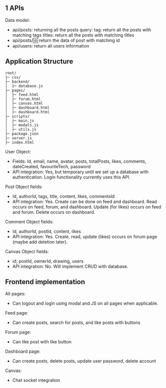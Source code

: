 ## 1 APIs
 Data model:
 -  api/posts: returning all the posts 
    query: 
        tag: return all the posts with matching tags
        titles: return all the posts with matching titles
 -  api/posts/:id: return the data of post with matching id
 -  api/users: return all users information
 


## Application Structure

```
root/
├─ css/
├─ backend/
│  ├─ database.js
├─ pages/
│  ├─ feed.html
│  ├─ forum.html
│  ├─ canvas.html
│  ├─ dashboard.html
│  ├─ dashboard.html
├─ scripts/
│  ├─ main.js
│  ├─ modals.js
│  ├─ utils.js
├─ package.json
├─ server.js
├─ index.html
```


User Object:
- Fields: Id, email, name, avatar, posts, totalPosts, likes, comments, dateCreated, favouriteTech, password
- API integration: Yes, but temporary until we set up a database with authentication. Login functionality currently uses this API.

Post Object fields:
- Id, authorId, tags, title, content, likes, commentsId
- API integration: Yes. Create can be done on feed and dashboard. Read occurs on feed, forum, and dashboard. Update (for likes) occurs on feed and forum. Delete occurs on dashboard.

Comment Object fields:
- Id, authorId, postId, content, likes
- API integration: Yes. Create, read, update (likes) occurs on forum page (maybe add deletion later).

Canvas Object fields:
- id, postId, ownerId, drawing, users
- API integration: No. Will implement CRUD with database.

## Frontend implementation
All pages:
- Can logout and login using modal and JS on all pages when applicable.

Feed page:
- Can create posts, search for posts, and like posts with buttons

Forum page:
- Can like post with like button

Dashboard page:
- Can create posts, delete posts, update user password, delete account

Canvas:
- Chat socket integration
